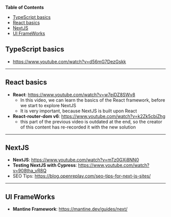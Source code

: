 <!-- START doctoc generated TOC please keep comment here to allow auto update -->
<!-- DON'T EDIT THIS SECTION, INSTEAD RE-RUN doctoc TO UPDATE -->
**Table of Contents**

- [TypeScript basics](#typescript-basics)
- [React basics](#react-basics)
- [NextJS](#nextjs)
- [UI FrameWorks](#ui-frameworks)

<!-- END doctoc generated TOC please keep comment here to allow auto update -->

## TypeScript basics
- https://www.youtube.com/watch?v=d56mG7DezGskk
---
## React basics
- **React**: https://www.youtube.com/watch?v=w7ejDZ8SWv8
  - In this video, we can learn the basics of the React framework, before we start to explore NextJS
  - It is very important, because NextJS is built upon React
- **React-router-dom v6**: https://www.youtube.com/watch?v=k2Zk5cbiZhg
  - this part of the previous video is outdated at the end, so the creator of this content has re-recorded it with the new solution
---
## NextJS
- **NextJS**: https://www.youtube.com/watch?v=mTz0GXj8NN0
- **Testing NextJS with Cypress**: https://www.youtube.com/watch?v=908tha_vR8Q
- SEO Tips: https://blog.openreplay.com/seo-tips-for-next-js-sites/

---
## UI FrameWorks
- **Mantine Framework**: https://mantine.dev/guides/next/
